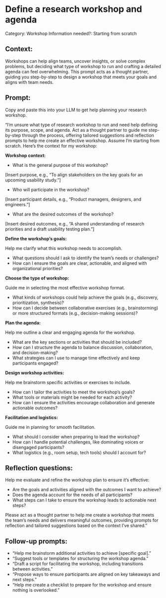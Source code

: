 # Define a research workshop and agenda

Category: Workshop
Information needed?: Starting from scratch

## **Context:**

Workshops can help align teams, uncover insights, or solve complex problems, but deciding what type of workshop to run and crafting a detailed agenda can feel overwhelming. This prompt acts as a thought partner, guiding you step-by-step to design a workshop that meets your goals and aligns with team needs.

## **Prompt:**

Copy and paste this into your LLM to get help planning your research workshop.

“I’m unsure what type of research workshop to run and need help defining its purpose, scope, and agenda. Act as a thought partner to guide me step-by-step through the process, offering tailored suggestions and reflection prompts to help me create an effective workshop. Assume I’m starting from scratch. Here’s the context for my workshop:

**Workshop context:**

- What is the general purpose of this workshop?

[Insert purpose, e.g., “To align stakeholders on the key goals for an upcoming usability study.”]

- Who will participate in the workshop?

[Insert participant details, e.g., “Product managers, designers, and engineers.”]

- What are the desired outcomes of the workshop?

[Insert desired outcomes, e.g., “A shared understanding of research priorities and a draft usability testing plan.”]

**Define the workshop’s goals:**

Help me clarify what this workshop needs to accomplish.

- What questions should I ask to identify the team’s needs or challenges?
- How can I ensure the goals are clear, actionable, and aligned with organizational priorities?

**Choose the type of workshop:**

Guide me in selecting the most effective workshop format.

- What kinds of workshops could help achieve the goals (e.g., discovery, prioritization, synthesis)?
- How can I decide between collaborative exercises (e.g., brainstorming) or more structured formats (e.g., decision-making sessions)?

**Plan the agenda:**

Help me outline a clear and engaging agenda for the workshop.

- What are the key sections or activities that should be included?
- How can I structure the agenda to balance discussion, collaboration, and decision-making?
- What strategies can I use to manage time effectively and keep participants engaged?

**Design workshop activities:**

Help me brainstorm specific activities or exercises to include.

- How can I tailor the activities to meet the workshop’s goals?
- What tools or materials might be needed for each activity?
- How can I ensure the activities encourage collaboration and generate actionable outcomes?

**Facilitation and logistics:**

Guide me in planning for smooth facilitation.

- What should I consider when preparing to lead the workshop?
- How can I handle potential challenges, like dominating voices or disengaged participants?
- What logistics (e.g., room setup, tech tools) should I account for?

## **Reflection questions:**

Help me evaluate and refine the workshop plan to ensure it’s effective:

- Are the goals and activities aligned with the outcomes I want to achieve?
- Does the agenda account for the needs of all participants?
- What steps can I take to ensure the workshop leads to actionable next steps?

Please act as a thought partner to help me create a workshop that meets the team’s needs and delivers meaningful outcomes, providing prompts for reflection and tailored suggestions based on the context I’ve shared.”

## **Follow-up prompts:**

- “Help me brainstorm additional activities to achieve [specific goal].”
- “Suggest tools or templates for structuring the workshop agenda.”
- “Draft a script for facilitating the workshop, including transitions between activities.”
- “Propose ways to ensure participants are aligned on key takeaways and next steps.”
- “Help me create a checklist to prepare for the workshop and ensure nothing is overlooked.”